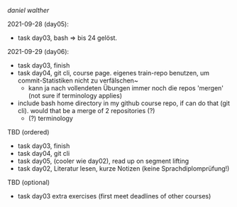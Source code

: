 _daniel walther_

2021-09-28 (day05):
- task day03, bash
=> bis 24 gelöst.

2021-09-29 (day06):
- task day03, finish
- task day04, git cli, course page. eigenes train-repo benutzen, um commit-Statistiken nicht zu verfälschen~
  - kann ja nach vollendeten Übungen immer noch die repos 'mergen' (not sure if terminology applies)
- include bash home directory in my github course repo, if can do that (git cli). would that be a merge of 2 repositories (?)
  - (?) terminology

TBD (ordered)
- task day03, finish
- task day04, git cli
- task day05, (cooler wie day02), read up on segment lifting
- task day02, Literatur lesen, kurze Notizen (keine Sprachdiplomprüfung!)

TBD (optional)
- task day03 extra exercises (first meet deadlines of other courses)